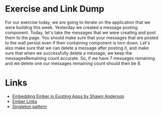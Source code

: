 # Exercise and Link Dump

For our exercise today, we are going to iterate on the application that we were building this week. Yesterday we created a message posting component. Today, let's take the messages that we were creating and post them to the page. You should make sure that your messages that are posted to the wall persist even if their containing component is torn down. Let's also make sure that we can delete a message after posting it, and make sure that when we successfully delete a message, we keep the messagesRemaining count accurate. So, if we have 7 messages remaining and we delete one our messages remaining count should then be 8.

# Links

* [Embedding Ember in Existing Apps by Shawn Anderson](https://spin.atomicobject.com/2016/07/30/embed-ember-js-existing-app/)
* [Ember Links](http://emberlinks.com/)
* [Singleton pattern](https://en.wikipedia.org/wiki/Singleton_pattern)
